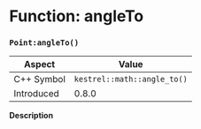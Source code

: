 
# Function: angleTo
### `Point:angleTo()`

| Aspect | Value |
| --- | --- |
| C++ Symbol | `kestrel::math::angle_to()` |
| Introduced | 0.8.0 |

**Description**


